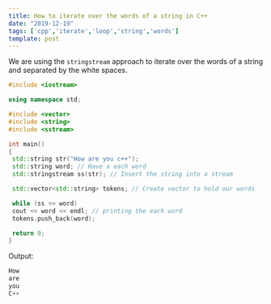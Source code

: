 ```yaml
---
title: How to iterate over the words of a string in C++
date: "2019-12-19"
tags: ['cpp','iterate','loop','string','words']
template: post
---
```


We are using the `stringstream` approach to iterate over the words of a string and separated by the white spaces.

```cpp
#include <iostream>

using namespace std;

#include <vector>
#include <string>
#include <sstream>

int main()
{
 std::string str("How are you c++");
 std::string word; // Have a each word
 std::stringstream ss(str); // Insert the string into a stream

 std::vector<std::string> tokens; // Create vector to hold our words

 while (ss >> word)
 cout << word << endl; // printing the each word
 tokens.push_back(word);

 return 0;
}
```

Output:

```cpp
How
are
you
C++
```
